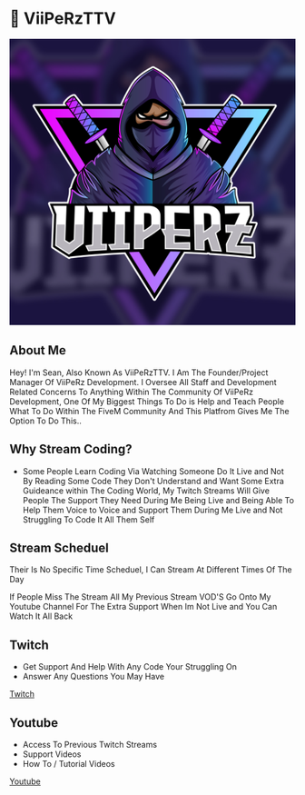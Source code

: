 # 🎥 ViiPeRzTTV

![](../.gitbook/assets/viiperzttv.png)

## About Me 

Hey! I'm Sean, Also Known As ViiPeRzTTV. I Am The Founder/Project Manager Of ViiPeRz Development. I Oversee All Staff and Development Related Concerns To Anything Within The Community Of ViiPeRz Development, One Of My Biggest Things To Do is Help and Teach People What To Do Within The FiveM Community And This Platfrom Gives Me The Option To Do This.. 

## Why Stream Coding?

* Some People Learn Coding Via Watching Someone Do It Live and Not By Reading Some Code They Don't Understand and Want Some Extra Guideance within The Coding World, My Twitch Streams Will Give People The Support They Need During Me Being Live and Being Able To Help Them Voice to Voice and Support Them During Me Live and Not Struggling To Code It All Them Self

## Stream Scheduel 

Their Is No Specific Time Scheduel, I Can Stream At Different Times Of The Day

If People Miss The Stream All My Previous Stream VOD'S Go Onto My Youtube Channel For The Extra Support When Im Not Live and You Can Watch It All Back 

## Twitch 

* Get Support And Help With Any Code Your Struggling On 
* Answer Any Questions You May Have 

[Twitch](https://www.twitch.tv/viiperz_ttv)

## Youtube 

* Access To Previous Twitch Streams 
* Support Videos 
* How To / Tutorial Videos 

[Youtube](https://www.youtube.com/channel/UCKUC7BT6tsIZrp5d_vestSg)